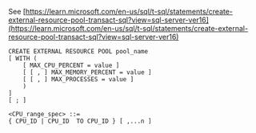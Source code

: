 See [https://learn.microsoft.com/en-us/sql/t-sql/statements/create-external-resource-pool-transact-sql?view=sql-server-ver16](https://learn.microsoft.com/en-us/sql/t-sql/statements/create-external-resource-pool-transact-sql?view=sql-server-ver16)
```
CREATE EXTERNAL RESOURCE POOL pool_name  
[ WITH (  
    [ MAX_CPU_PERCENT = value ]  
    [ [ , ] MAX_MEMORY_PERCENT = value ]  
    [ [ , ] MAX_PROCESSES = value ]   
    )   
]  
[ ; ]  

<CPU_range_spec> ::=    
{ CPU_ID | CPU_ID  TO CPU_ID } [ ,...n ]
```
